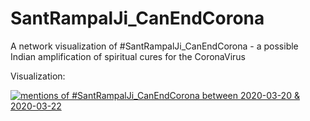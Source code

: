 # SantRampalJi_CanEndCorona
A network visualization of #SantRampalJi_CanEndCorona - a possible Indian amplification of spiritual cures for the CoronaVirus

Visualization:

[![mentions of #SantRampalJi_CanEndCorona between 2020-03-20 & 2020-03-22](https://img.youtube.com/vi/vyLgCyUlHo8/0.jpg)](https://www.youtube.com/watch?v=vyLgCyUlHo8)
